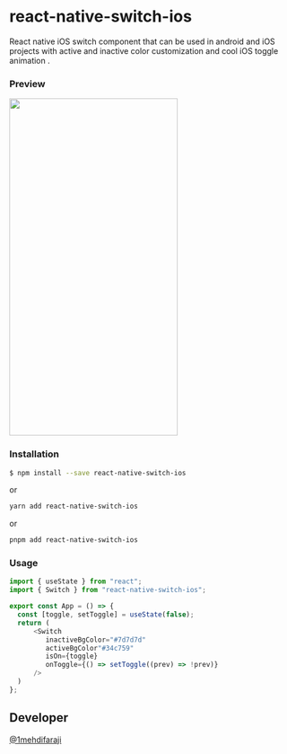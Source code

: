 # react-native-switch-ios

React native iOS switch component that can be used in android and iOS projects with active and inactive color customization and cool iOS toggle animation .

### Preview


<img align=top src="https://user-images.githubusercontent.com/63982703/227421863-4c8937ef-8318-498e-b2db-8167e1d78011.gif" width="300" height="600" />  

### Installation


```sh
$ npm install --save react-native-switch-ios
```

or

```sh
yarn add react-native-switch-ios
```

or

```sh
pnpm add react-native-switch-ios
```

### Usage

```javascript
import { useState } from "react";
import { Switch } from "react-native-switch-ios";

export const App = () => {
  const [toggle, setToggle] = useState(false);
  return (
      <Switch
         inactiveBgColor="#7d7d7d"
         activeBgColor"#34c759"
         isOn={toggle}
         onToggle={() => setToggle((prev) => !prev)} 
      />
  )
};
```
## Developer

[@1mehdifaraji](https://github.com/1mehdifaraji)
